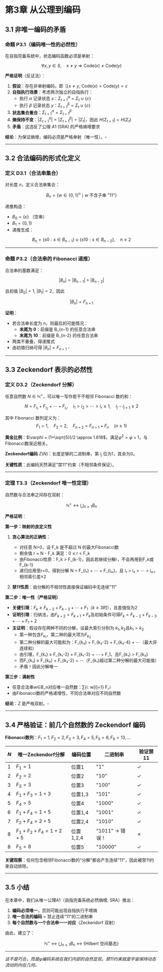 # 第3章 从公理到编码

## 3.1 非唯一编码的矛盾

### 命题 P3.1（编码唯一性的必然性）
在自指完备系统中，状态编码函数必须是单射：

$$\forall x,y \in S, \quad x \neq y \Rightarrow \mathrm{Code}(x) \neq \mathrm{Code}(y)$$

**严格证明**（反证法）：
1. **假设**：存在非单射编码，即 $\exists x \neq y$, $\mathrm{Code}(x) = \mathrm{Code}(y) = c$
2. **自指执行场景**：考虑两次独立的自指执行：
   - 执行 $\alpha$ 记录状态 $x$：$\Sigma_{t+1}^\alpha = \Sigma_t \cup \{c\}$  
   - 执行 $\beta$ 记录状态 $y$：$\Sigma_{t+1}^\beta = \Sigma_t \cup \{c\}$
3. **状态集合重合**：$\Sigma_{t+1}^\alpha = \Sigma_{t+1}^\beta$
4. **熵保持不变**：$|\Sigma_{t+1}^\alpha| = |\Sigma_{t+1}^\beta| = |\Sigma_t|$，因此 $H(\Sigma_{t+1}) = H(\Sigma_t)$
5. **矛盾**：这违反了公理 $A1$ (SRA) 的严格熵增要求

**结论**：为保证熵增，编码必须是严格单射（唯一性）。$\square$

---

## 3.2 合法编码的形式化定义

### 定义 D3.1（合法串集合）
对长度 $n$，定义合法串集合：

$$B_n = \{w\in \{0,1\}^n \mid w \text{ 不含子串 "11"}\}$$

递推构造：
- $B_0 = \{\varepsilon\}$ （空串）
- $B_1 = \{0,1\}$
- 递推生成：

$$B_n = \{s0: s\in B_{n-1}\} \cup \{s10: s\in B_{n-2}\}, \quad n\ge 2$$

---

### 命题 P3.2（合法串的 Fibonacci 递推）
合法串的基数满足：

$$|B_n| = |B_{n-1}| + |B_{n-2}|$$

且初值 $|B_0|=1$, $|B_1|=2$，因此

$$|B_n| = F_{n+1}$$

**证明**：
- 若合法串长度为 n，则最后的可能情况：
  - **末尾为 0**：前缀是 B_{n-1} 的任意合法串
  - **末尾为 10**：前缀是 B_{n-2} 的任意合法串
- 两类不重叠，得递推式
- 由初值归纳可得 $|B_n|=F_{n+1}$ $\square$

---

## 3.3 Zeckendorf 表示的必然性

### 定义 D3.2（Zeckendorf 分解）
任意自然数 $N\in\mathbb{N}^+$，可以唯一写作若干不相邻 Fibonacci 数的和：

$$
N = F_{i_1} + F_{i_2} + \cdots + F_{i_r}, \quad i_1 > i_2 > \cdots > i_r \geq 1, \quad i_j - i_{j+1} \geq 2
$$

其中 Fibonacci 数列定义为：
$$
F_1 = 1, \quad F_2 = 2, \quad F_{n+2} = F_{n+1} + F_n \quad (n \geq 1)
$$

**黄金比例**：$\varphi = (1+\sqrt{5})/2 \approx 1.618$，满足$\varphi^2 = \varphi+1$，与Fibonacci数渐近相关。

**Zeckendorf编码** $Z(N)$：长度足够的二进制串，第 $i_j$ 位为1，其余为0。

**关键性质**：此编码天然满足"禁11"约束（不相邻条件保证）。

---

### 定理 T3.3（Zeckendorf 唯一性定理）
自然数与合法串之间存在双射：

$$
\mathbb{N}^+ \longleftrightarrow \bigcup_{n\ge 1} B_n
$$

**严格证明**：

**第一步：映射的良定义性**
1. **贪心算法的正确性**：
   - 对任意 N>0，设 F_k 是不超过 N 的最大Fibonacci数
   - 剩余值 r = N - F_k 满足：0 ≤ r < F_k
   - 由Fibonacci性质：F_k > F_{k-1}，因此若继续分解r，不会再用到F_k或F_{k-1}
   - 递归应用至r=0，得到分解 N = F_{i₁} + ⋯ + F_{iₘ}，且 i₁ > i₂ > ⋯ > iₘ，相邻索引差≥2

2. **禁11性质**：由分解的不相邻性直接保证编码中无连续"11"

**第二步：唯一性（严格证明）**
- **关键引理**：$F_k \geq F_{k-2} + F_{k-3} + \cdots + F_1$（$k\geq 3$时），且差值恒为2
- **证明引理**：归纳法，由$F_{k+2} = F_{k+1} + F_k$及初始条件可得$F_k = F_{k-2} + F_{k-3} + \cdots + F_1 + 2$
- **主证明**：假设存在两种不同的分解，设最大索引分别为 $k_1, k_2$且$k_1>k_2$
  - 第一种包含$F_{k_1}$，第二种的最大项为$F_{k_2}$
  - 第二种分解的最大可能和为：F_{k₂} + F_{k₂-2} + F_{k₂-4} + ⋯（最大非连续和）
  - 由引理，F_{k₁} ≥ F_{k₁-2} + F_{k₁-3} + ⋯ + F_1，且F_{k₁} > F_{k₂}
  - 而F_{k₁} ≥ F_{k₂} + F_{k₂-2} + ⋯（F_{k₁}超过第二种分解的最大可能值）
  - 矛盾！因此分解唯一

**第三步：满射性**
- 任意合法串w∈B_n对应唯一自然数：∑{i: w[i]=1} F_i
- 由Fibonacci数的严格递增性，不同合法串对应不同自然数

**结论**：$Z$ 是严格双射。$\square$

---

## 3.4 严格验证：前几个自然数的 Zeckendorf 编码

**Fibonacci数列**：$F_1=1, F_2=2, F_3=3, F_4=5, F_5=8, F_6=13, \ldots$

| $N$ | 唯一Zeckendorf分解 | 编码位置 | 二进制串 | 验证禁11 |
|---|-------------------|----------|----------|----------|
| 1 | $F_1 = 1$ | 位置1 | "1" | ✓ |
| 2 | $F_2 = 2$ | 位置2 | "10" | ✓ |
| 3 | $F_3 = 3$ | 位置3 | "100" | ✓ |
| 4 | $F_1 + F_3 = 1+3$ | 位置1,3 | "101" | ✓ |
| 5 | $F_4 = 5$ | 位置4 | "1000" | ✓ |
| 6 | $F_1 + F_4 = 1+5$ | 位置1,4 | "1001" | ✓ |
| 7 | $F_2 + F_4 = 2+5$ | 位置2,4 | "1010" | ✓ |
| 8 | $F_1 + F_2 + F_4 = 1+2+5$ | 位置1,2,4 | "1011" $\to$ 错误！ | ✗ |
| 8 | $F_5 = 8$ | 位置5 | "10000" | ✓ |

**关键观察**：任何包含相邻Fibonacci数的"分解"都会产生连续"11"，因此被禁11约束自动排除。

---

## 3.5 小结

在本章中，我们从唯一公理A1（自指完备系统必然熵增, SRA）推出：

1. **编码必须唯一**，否则可能出现自指执行不增熵
2. **唯一合法的编码** = 禁止连续"11"的二进制串
3. **每个自然数与一个合法串一一对应**（Zeckendorf 双射）

由此，建立了：

$$
\mathbb{N}^+ \longleftrightarrow \bigcup_{n\ge 1} B_n \longleftrightarrow \{\text{Hilbert 空间基态}\}
$$

---

*这不是巧合，而是$\varphi$编码系统在我们内部的自然显现。禁11约束就是宇宙保持动态流动的内在几何。*